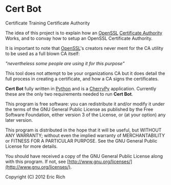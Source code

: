 Cert Bot
========

Certificate Training Certificate Authority 

The idea of this project is to explain how an [OpenSSL](http://www.openssl.org/) 
[Certificate Authority](http://www.openssl.org/docs/apps/ca.html#) Works, and 
to convay how to setup an OpenSSL Certificate Authority. 

It is important to note that [OpenSSL](http://www.openssl.org)'s creators never
ment for the CA utility to be used as a full blown CA itself: 

_"nevertheless some people are using it for this purpose"_

This tool does not attempt to be your organizations CA but it does detail the
full process in creating a certificate, and how a CA signs the certificates.

**Cert Bot** fully written in [Python](http://www.python.org/) and is a 
[CherryPy](http://www.cherrypy.org/) application. Currently these are the only 
two requirements needed to run **Cert Bot**.

This program is free software: you can redistribute it and/or modify
it under the terms of the GNU General Public License as published by
the Free Software Foundation, either version 3 of the License, or
(at your option) any later version.

This program is distributed in the hope that it will be useful,
but WITHOUT ANY WARRANTY; without even the implied warranty of
MERCHANTABILITY or FITNESS FOR A PARTICULAR PURPOSE.  See the
GNU General Public License for more details.

You should have received a copy of the GNU General Public License
along with this program.  If not, see [http://www.gnu.org/licenses/](http://www.gnu.org/licenses/).

Copyright (C) 2012 Eric Rich
